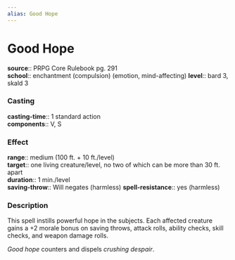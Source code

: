 ```yaml
---
alias: Good Hope
---
```


# Good Hope 

**source**:: PRPG Core Rulebook pg. 291  
**school**:: enchantment (compulsion) (emotion, mind-affecting)
**level**:: bard 3, skald 3

### Casting 

**casting-time**:: 1 standard action  
**components**:: V, S

### Effect 

**range**:: medium (100 ft. + 10 ft./level)  
**target**:: one living creature/level, no two of which can be more than 30 ft. apart  
**duration**:: 1 min./level  
**saving-throw**:: Will negates (harmless)
**spell-resistance**:: yes (harmless)

### Description 

This spell instills powerful hope in the subjects. Each affected creature gains a +2 morale bonus on saving throws, attack rolls, ability checks, skill checks, and weapon damage rolls.  
  
*Good hope* counters and dispels *crushing despair*.
